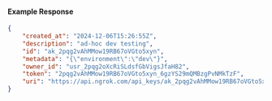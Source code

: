 <!-- Code generated for API Clients. DO NOT EDIT. -->

#### Example Response

```json
{
	"created_at": "2024-12-06T15:26:55Z",
	"description": "ad-hoc dev testing",
	"id": "ak_2pqg2vAhMMow19RB67oVGto5xyn",
	"metadata": "{\"environment\":\"dev\"}",
	"owner_id": "usr_2pqg2oXcRiSLdsfGbVigsJfaH82",
	"token": "2pqg2vAhMMow19RB67oVGto5xyn_6gzYS29mQMBzgPvNMkTzF",
	"uri": "https://api.ngrok.com/api_keys/ak_2pqg2vAhMMow19RB67oVGto5xyn"
}
```
